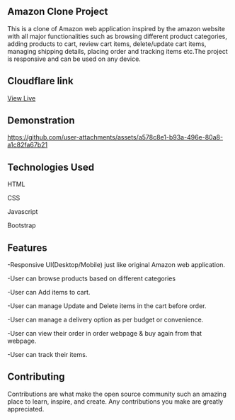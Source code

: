 
## Amazon Clone Project 

This is a clone of Amazon web application inspired by the amazon website with all major functionalities such as browsing different product categories, adding products to cart, review cart items, delete/update cart items, managing shipping details, placing order and tracking items etc.The project is responsive and can be used on any device.

## Cloudflare link
[View Live](https://amazon-clone-project.pages.dev/)


## Demonstration
https://github.com/user-attachments/assets/a578c8e1-b93a-496e-80a8-a1c82fa67b21


## Technologies Used
HTML

CSS

Javascript

Bootstrap

## Features

-Responsive UI(Desktop/Mobile) just like original Amazon web application.

-User can browse products based on different categories

-User can Add items to cart.

-User can manage Update and Delete items in the cart before order.

-User can manage a delivery option as per budget or convenience.

-User can view their order in order webpage & buy again from that webpage.

-User can track their items. 


## Contributing

Contributions are what make the open source community such an amazing place to learn, inspire, and create. Any contributions you make are greatly appreciated.

